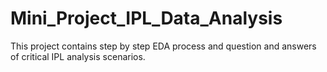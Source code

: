 # Mini_Project_IPL_Data_Analysis
This project contains step by step EDA process and question and answers of critical IPL analysis scenarios.
